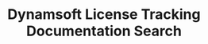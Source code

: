---
layout: search-page
title: Dynamsoft License Tracking Documentation Search
keywords: Dynamsoft License Tracking Documentation Search
breadcrumbText: HomePage
---